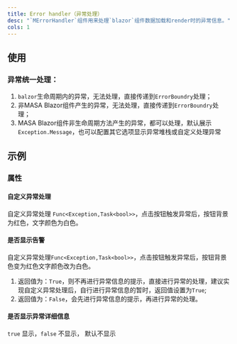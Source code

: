 ```yaml
---
title: Error handler（异常处理）
desc: "`MErrorHandler`组件用来处理`blazor`组件数据加载和render时的异常信息。"
cols: 1
---
```


## 使用

### 异常统一处理：

1. `balzor`生命周期内的异常，无法处理，直接传递到`ErrorBoundry`处理；
2. 非MASA Blazor组件产生的异常，无法处理，直接传递到`ErrorBoundry`处理；
3. MASA Blazor组件非生命周期方法产生的异常，都可以处理，默认展示`Exception.Message`，也可以配置其它选项显示异常堆栈或自定义处理异常

<masa-example file="Examples.components.error_handler.Usage"></masa-example>

## 示例

### 属性

#### 自定义异常处理

自定义异常处理 `Func<Exception,Task<bool>>`，点击按钮触发异常后，按钮背景为红色，文字颜色为白色。

<masa-example file="Examples.components.error_handler.OnErrorHandleAsync"></masa-example>

#### 是否显示告警

 自定义异常处理`Func<Exception,Task<bool>>`，点击按钮触发异常后，按钮背景色变为红色文字颜色改为白色。
1. 返回值为：`True`，则不再进行异常信息的提示，直接进行异常的处理，建议实现自定义异常处理后，自行进行异常信息的暂时，返回值设置为`True`;
2. 返回值为：`False`，会先进行异常信息的提示，再进行异常的处理。

<masa-example file="Examples.components.error_handler.ShowAlert"></masa-example>

#### 是否显示异常详细信息

`true` 显示，`false` 不显示， 默认不显示

<masa-example file="Examples.components.error_handler.ShowDetail"></masa-example>




